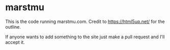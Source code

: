 # marstmu

This is the code running marstmu.com. Credit to https://html5up.net/ for the outline.

If anyone wants to add something to the site just make a pull request and I'll accept it.
